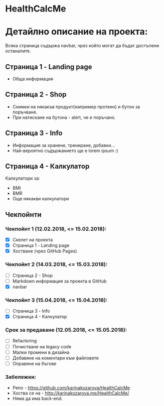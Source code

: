 # HealthCalcMe

# Детайлно описание на проекта:

Всяка страница съдържа navbar, чрез който могат да бъдат достъпени останалите. 
## Страница 1 - Landing page
* Обща информация

## Страница 2 - Shop
* Снимки на някакъв продукт(например протеин) и бутон за поръчване. 
* При натискане на бутона - alert, че е поръчано.

## Страница 3 - Info
* Информация за хранене, трениране, добавки…
* Най-вероятно съдържанието ще е lorem ipsum :) 

## Страница 4 - Калкулатор
Калкулатори за:
* BMI
* BMR
* Още някакви калкулатори


## Чекпойнти

### Чекпойнт 1 (12.02.2018, <= 15.02.2018): 
* [x] Скелет на проекта
* [x] Страница 1 - Landing page
* [x] Хостване (чрез GitHub Pages)

### Чекпойнт 2 (14.03.2018, <= 15.03.2018):
* [ ] Страница 2 - Shop
* [ ] Markdown информация за проекта в GitHub
* [x] navbar

### Чекпойнт 3 (15.04.2018, <= 15.04.2018):
* [ ] Страница 3 - Info
* [x] Страница 4 - Калкулатор

### Срок за предаване (12.05.2018, <= 15.05.2018):
* [ ] Refactoring
* [ ] Почистване на legacy code
* [ ] Малки прoмени в дизайна
* [ ] Добавяне на коментари към файловете 
* [ ] Оправяне на бъгове

### Забележки:
* Репо - https://github.com/karinakozarova/HealthCalcMe
* Хоства се на  - http://karinakozarova.me/HealthCalcMe/ 
* Няма да има back-end. 
